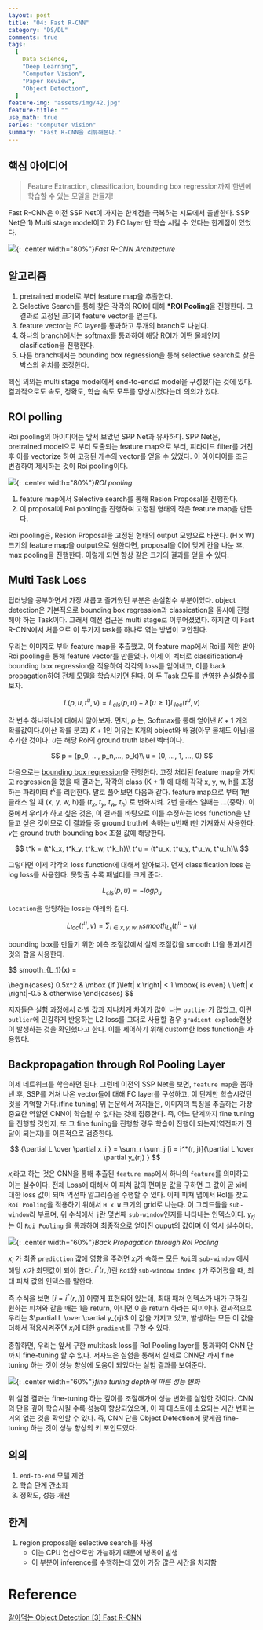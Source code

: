 ```yaml
---
layout: post
title: "04: Fast R-CNN"
category: "DS/DL"
comments: true
tags:
  [
    Data Science,
    "Deep Learning",
    "Computer Vision",
    "Paper Review",
    "Object Detection",
  ]
feature-img: "assets/img/42.jpg"
feature-title: ""
use_math: true
series: "Computer Vision"
summary: "Fast R-CNN을 리뷰해본다."
---
```


## 핵심 아이디어

> Feature Extraction, classification, bounding box regression까지 한번에 학습할 수 있는 모델을 만들자!

Fast R-CNN은 이전 SSP Net이 가지는 한계점을 극복하는 시도에서 출발한다. SSP Net은 1) Multi stage model이고 2) FC layer 만 학습 시킬 수 있다는 한계점이 있었다.

![](https://media.geeksforgeeks.org/wp-content/uploads/20200219160147/fast-RCNN1.png){: .center width="80%"}_Fast R-CNN Architecture_

## 알고리즘

1. pretrained model로 부터 feature map을 추출한다.
2. Selective Search를 통해 찾은 각각의 ROI에 대해 **\*ROI Pooling**을 진행한다. 그 결과로 고정된 크기의 feature vector를 얻는다.
3. feature vector는 FC layer를 통과하고 두개의 branch로 나뉜다.
4. 하나의 branch에서는 softmax를 통과하여 해당 ROI가 어떤 물체인지 clasification을 진행한다.
5. 다른 branch에서는 bounding box regression을 통해 selective search로 찾은 박스의 위치를 조정한다.

핵심 의의는 multi stage model에서 end-to-end로 model을 구성했다는 것에 있다. 결과적으로도 속도, 정확도, 학습 속도 모두를 향상시켰다는데 의의가 있다.

## ROI polling

Roi pooling의 아이디어는 앞서 보았던 SPP Net과 유사하다. SPP Net은, pretrained model으로 부터 도출되는 feature map으로 부터, 피라미드 filter를 거친 후 이를 vectorize 하여 고정된 개수의 vector를 얻을 수 있었다. 이 아이디어를 조금 변경하여 제시하는 것이 Roi pooling이다.

![](https://img1.daumcdn.net/thumb/R1280x0/?scode=mtistory2&fname=https%3A%2F%2Fblog.kakaocdn.net%2Fdn%2FmF4V0%2FbtqAVGST2nx%2FNhjfsG6vd89TgIK5bn2Ha0%2Fimg.png){: .center width="80%"}_ROI pooling_

1. feature map에서 Selective search를 통해 Resion Proposal을 진행한다.
2. 이 proposal에 Roi pooling을 진행하여 고정된 형태의 작은 feature map을 만든다.

Roi pooling은, Resion Proposal을 고정된 형태의 output 모양으로 바꾼다. (H x W) 크기의 feature map을 output으로 원한다면, proposal을 이에 맞게 칸을 나눈 후, max pooling을 진행한다. 이렇게 되면 항상 같은 크기의 결과를 얻을 수 있다.

## Multi Task Loss

딥러닝을 공부하면서 가장 새롭고 즐거웠던 부분은 손실함수 부분이었다. object detection은 기본적으로 bounding box regression과 classication을 동시에 진행해야 하는 Task이다. 그래서 예전 접근은 multi stage로 이루어졌었다. 하지만 이 Fast R-CNN에서 처음으로 이 두가지 task를 하나로 엮는 방법이 고안된다.

우리는 이미지로 부터 feature map을 추출했고, 이 feature map에서 Roi를 제안 받아 Roi pooling을 통해 feature vector를 만들었다. 이제 이 벡터로 classification과 bounding box regression을 적용하여 각각의 loss를 얻어내고, 이를 back propagation하여 전체 모델을 학습시키면 된다. 이 두 Task 모두를 반영한 손실함수를 보자.

$$
L(p, u, t^u, v) = L_{cls}(p, u) + \lambda[u \ge 1]L_{loc}(t^u, v)
$$

각 변수 하나하나에 대해서 알아보자. 먼저, $p$ 는, Softmax를 통해 얻어낸 $K+1$ 개의 확률값이다.(이산 확률 분포) $K+1$인 이유는 K개의 object와 배경(아무 물체도 아님)을 추가한 것이다. $u$는 해당 Roi의 ground truth label 벡터이다.

$$
p = (p_0, ..., p_n,..., p_k)\\
u = (0, ..., 1, ..., 0)
$$

다음으로는 [bounding box regression](https://wansook0316.github.io/ds/dl/2020/09/02/PaperReview-01-RCNN.html)을 진행한다. 고정 처리된 feature map을 가지고 regression을 했을 때 결과는, 각각의 class (K + 1) 에 대해 각각 x, y, w, h를 조정하는 파라미터 $t^k$를 리턴한다. 말로 풀어보면 다음과 같다. feature map으로 부터 1번 클래스 일 때 (x, y, w, h)를 ($t_x$, $t_y$, $t_w$, $t_h$) 로 변화시켜. 2번 클래스 일때는 ...(중략). 이 중에서 우리가 하고 싶은 것은, 이 결과를 바탕으로 이를 수정하는 loss function을 만들고 싶은 것이므로 이 결과들 중 ground truth에 속하는 u번째 t만 가져와서 사용한다. $v$는 ground truth bounding box 조절 값에 해당한다.

$$
t^k = (t^k_x, t^k_y, t^k_w, t^k_h)\\
t^u = (t^u_x, t^u_y, t^u_w, t^u_h)\\
$$

그렇다면 이제 각각의 loss function에 대해서 알아보자. 먼저 classification loss 는 log loss를 사용한다. 못맞출 수록 패널티를 크게 준다.

$$
L_{cls}(p, u) = -logp_u
$$

`location`을 담당하는 loss는 아래와 같다.

$$
L_{loc}(t^u, v) = \sum_{i \in {x, y, w, h}}smooth_{L_1}(t^u_i - v_i)
$$

bounding box를 만들기 위한 예측 조절값에서 실제 조절값을 smooth L1을 통과시킨 것의 합을 사용한다.

$$
smooth_{L_1}(x) =

\begin{cases}
0.5x^2 & \mbox {if }\left| x \right| < 1 \mbox{ is even} \\
\left| x \right|-0.5 & otherwise
\end{cases}
$$

저자들은 실험 과정에서 라벨 값과 지나치게 차이가 많이 나는 `outlier`가 많았고, 이런 `outlier`에 민감하게 반응하는 L2 loss를 그대로 사용할 경우 `gradient explode`현상이 발생하는 것을 확인했다고 한다. 이를 제어하기 위해 custom한 loss function을 사용했다.

## Backpropagation through RoI Pooling Layer

이제 네트워크를 학습하면 된다. 그런데 이전의 SSP Net을 보면, `feature map`을 뽑아낸 후, SSP를 거쳐 나온 vector들에 대해 FC layer를 구성하고, 이 단계만 학습시켰던 것을 기억할 거다.(fine tuning) 위 논문에서 저자들은, 이미지의 특징을 추출하는 가장 중요한 역할인 CNN이 학습될 수 없다는 것에 집중한다. 즉, 어느 단계까지 fine tuning을 진행할 것인지, 또 그 fine funing을 진행할 경우 학습이 진행이 되는지(역전파가 전달이 되는지)를 이론적으로 검증한다.

$$
{\partial L \over \partial x_i } = \sum_r \sum_j [i = i^*(r, j)]{\partial L \over \partial y_{rj} }
$$

$x_i$라고 하는 것은 CNN을 통해 추출된 `feature map`에서 하나의 `feature`를 의미하고 이는 실수이다. 전체 Loss에 대해서 이 피쳐 값의 편미분 값을 구하면 그 값이 곧 xi에 대한 loss 값이 되며 역전파 알고리즘을 수행할 수 있다. 이제 피쳐 맵에서 RoI를 찾고 `RoI Pooling`을 적용하기 위해서 `H x W` 크기의 grid로 나눈다. 이 그리드들을 `sub-window`라 부르며, 위 수식에서 `j`란 몇번째 `sub-window`인지를 나타내는 인덱스이다. $y_{rj}$는 이 `Roi Pooling` 을 통과하여 최종적으로 얻어진 ouput의 값이며 이 역시 실수이다.

![](https://img1.daumcdn.net/thumb/R1280x0/?scode=mtistory2&fname=https%3A%2F%2Fblog.kakaocdn.net%2Fdn%2FcHlzBy%2FbtqAThsNYhK%2FVKc46d2mKurHG7foMCN2wk%2Fimg.png){: .center width="60%"}_Back Propagation through RoI Pooling_

$x_i$ 가 최종 `prediction` 값에 영향을 주려면 $x_i$가 속하는 모든 `Roi`의 `sub-window` 에서 해당 $x_i$가 최댓값이 되야 한다. $i^*(r, j)$란 `Roi`와 `sub-window index j`가 주어졌을 때, 최대 피쳐 값의 인덱스를 말한다.

즉 수식을 보면 $[i = i^*(r, j)]$ 이렇게 표현되어 있는데, 최대 패쳐 인덱스가 내가 구하길 원하는 피쳐와 같을 때는 1을 return, 아니면 0 을 return 하라는 의미이다. 결과적으로 우리는 $\partial L \over \partial y_{rj}$ 이 값을 가지고 있고, 발생하는 모든 이 값을 더해서 적용시켜주면 $x_i$에 대한 `gradient`를 구할 수 있다.

종합하면, 우리는 앞서 구한 multitask loss를 RoI Pooling layer를 통과하여 CNN 단까지 fine-tuning 할 수 있다. 저자드은 실험을 통해서 실제로 CNN단 까지 fine tuning 하는 것이 성능 향상에 도움이 되었다는 실험 결과를 보여준다.

![](https://img1.daumcdn.net/thumb/R1280x0/?scode=mtistory2&fname=https%3A%2F%2Fblog.kakaocdn.net%2Fdn%2FbadZIp%2FbtqAVIwqRP6%2FW9hTlTIcKm6JNlFDTsWf4K%2Fimg.png){: .center width="60%"}_fine tuning depth에 따른 성능 변화_

위 실험 결과는 fine-tuning 하는 깊이를 조절해가며 성능 변화를 실험한 것이다. CNN의 단을 깊이 학습시킬 수록 성능이 향상되었으며, 이 때 테스트에 소요되는 시간 변화는 거의 없는 것을 확인할 수 있다. 즉, CNN 단을 Object Detection에 맞게끔 fine-tuning 하는 것이 성능 향상의 키 포인트였다.

## 의의

1. `end-to-end` 모델 제안
2. 학습 단계 간소화
3. 정확도, 성능 개선

## 한계

1. region proposal을 selective search를 사용
   - 이는 CPU 연산으로만 가능하기 때문에 병목이 발생
   - 이 부분이 inference를 수행하는데 있어 가장 많은 시간을 차지함

# Reference

[갈아먹는 Object Detection [3] Fast R-CNN](https://yeomko.tistory.com/15?category=888201)
